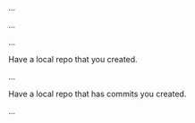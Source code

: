 <panel type="danger" header="Can use Git to save history :star:" expandable expanded no-close>

<panel type="danger" header="Can explain revision control :star:" expandable>
  <include src="../../book/revisionControl/what/full.md" />
  <panel header=":trophy: Evidence" expanded>
    
...

  </panel>
</panel>

<panel type="info" header="Can identify other names for revision control :star::star::star::star:" expandable>
  <include src="../../book/revisionControl/otherNames/full.md" />
  <panel header=":trophy: Evidence" expanded>
    
...

  </panel>
</panel>

<panel type="danger" header="Can explain repositories :star:" expandable>
  <include src="../../book/revisionControl/repositories/full.md" />
  <panel header=":trophy: Evidence" expanded>
    
...

  </panel>
</panel>

<panel type="danger" header="Can create a local Git repo :star:" expandable>
  <include src="../../book/gitAndGitHub/init/full.md" />
  <panel header=":trophy: Evidence" expanded>
    
Have a local repo that you created.

  </panel>
</panel>

<panel type="danger" header="Can explain saving history :star:" expandable>
  <include src="../../book/revisionControl/savingHistory/full.md" />
  <panel header=":trophy: Evidence" expanded>
    
...

  </panel>
</panel>

<panel type="danger" header="Can commit using Git :star:" expandable>
  <include src="../../book/gitAndGitHub/commit/full.md" />
  <panel header=":trophy: Evidence" expanded>
    
Have a local repo that has commits you created.

  </panel>
</panel>

<panel type="warning" header="Can set Git to ignore files :star::star:" expandable>
  <include src="../../book/gitAndGitHub/ignore/full.md" />
  <panel header=":trophy: Evidence" expanded>
    
...

  </panel>
</panel>

</panel>
